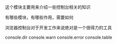 这个模块主要用来介绍一些控制台相关的知识


有哪些模块，有哪些作用，需要如何

浏览器控制台对于开发工作来说绝对是一个很得力的工具


console.dir
console.warn
console.error
console.table